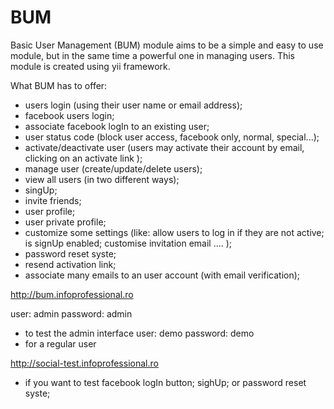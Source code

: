 BUM
===

Basic User Management (BUM) module aims to be a simple and easy to use module, but in the same time a powerful one in managing users.  This module is created using yii framework.

What BUM has to offer:
 - users login (using their user name or email address);
 - facebook users login;
 - associate facebook logIn to an existing user;
 - user status code (block user access, facebook only, normal, special...);
 - activate/deactivate user (users may activate their account by email, clicking on an activate link );
 - manage user (create/update/delete users);
 - view all users (in two different ways);
 - singUp;
 - invite friends;
 - user profile;
 - user private profile;
 - customize some settings (like: allow users to log in if they are not active; is signUp enabled; customise invitation email .... );
 - password reset syste;
 - resend activation link;
 - associate many emails to an user account (with email verification);
 

http://bum.infoprofessional.ro

 user: admin
 password: admin 
   - to test the admin interface
 user: demo
 password: demo
   - for a regular user
   
http://social-test.infoprofessional.ro

- if you want to test facebook logIn button; sighUp; or password reset syste;
 
 
